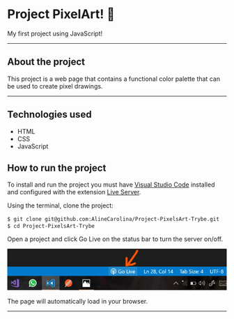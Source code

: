 # Project PixelArt! 🎨​
My first project using JavaScript!

---

## About the project
This project is a web page that contains a functional color palette that can be used to create pixel drawings.

---

## Technologies used
  * HTML
  * CSS
  * JavaScript

## How to run the project
To install and run the project you must have [Visual Studio Code](https://code.visualstudio.com/) installed and configured with the extension [Live Server](https://marketplace.visualstudio.com/items?itemName=ritwickdey.LiveServer).

Using the terminal, clone the project:

```
$ git clone git@github.com:AlineCarolina/Project-PixelsArt-Trybe.git
$ cd Project-PixelsArt-Trybe
```

Open a project and click Go Live on the status bar to turn the server on/off.

![image](/images/vscode-live-server-statusbar-3.jpg)

The page will automatically load in your browser.

---